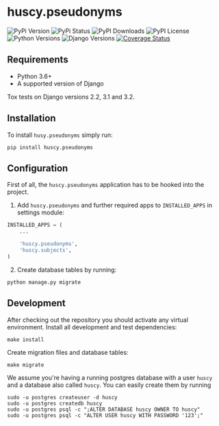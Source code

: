 huscy.pseudonyms
======

![PyPi Version](https://img.shields.io/pypi/v/huscy-pseudonyms.svg)
![PyPi Status](https://img.shields.io/pypi/status/huscy-pseudonyms)
![PyPI Downloads](https://img.shields.io/pypi/dm/huscy-pseudonyms)
![PyPI License](https://img.shields.io/pypi/l/huscy-pseudonyms?color=yellow)
![Python Versions](https://img.shields.io/pypi/pyversions/huscy-pseudonyms.svg)
![Django Versions](https://img.shields.io/pypi/djversions/huscy-pseudonyms)
[![Coverage Status](https://coveralls.io/repos/bitbucket/huscy/pseudonyms/badge.svg)](https://coveralls.io/bitbucket/huscy/pseudonyms)


Requirements
------

- Python 3.6+
- A supported version of Django

Tox tests on Django versions 2.2, 3.1 and 3.2.


Installation
------

To install `husy.pseudonyms` simply run:
```
pip install huscy.pseudonyms
```



Configuration
------

First of all, the `huscy.pseudonyms` application has to be hooked into the project.

1. Add `huscy.pseudonyms` and further required apps to `INSTALLED_APPS` in settings module:

```python
INSTALLED_APPS = (
	...

	'huscy.pseudonyms',
	'huscy.subjects',
)
```

2. Create database tables by running:

```
python manage.py migrate
```


Development
------

After checking out the repository you should activate any virtual environment.
Install all development and test dependencies:

```
make install
```

Create migration files and database tables:

```
make migrate
```

We assume you're having a running postgres database with a user `huscy` and a database also called `huscy`.
You can easily create them by running

```
sudo -u postgres createuser -d huscy
sudo -u postgres createdb huscy
sudo -u postgres psql -c ";ALTER DATABASE huscy OWNER TO huscy"
sudo -u postgres psql -c "ALTER USER huscy WITH PASSWORD '123';"
```
